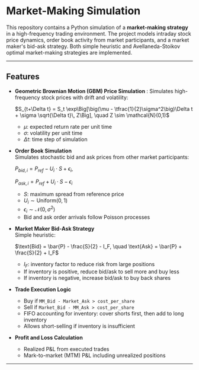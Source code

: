 # Market-Making Simulation

This repository contains a Python simulation of a **market-making strategy** in a high-frequency trading environment. The project models intraday stock price dynamics, order book activity from market participants, and a market maker's bid-ask strategy. Both simple heuristic and Avellaneda-Stoikov optimal market-making strategies are implemented.

---

## Features

- **Geometric Brownian Motion (GBM) Price Simulation** : Simulates high-frequency stock prices with drift and volatility:

  $S_{t+\Delta t} = S_t \exp\Big[\big(\mu - \tfrac{1}{2}\sigma^2\big)\Delta t + \sigma \sqrt{\Delta t}\, Z\Big], \quad Z \sim \mathcal{N}(0,1)$
  
  - $\mu$: expected return rate per unit time  
  - $\sigma$: volatility per unit time  
  - $\Delta t$: time step of simulation  

- **Order Book Simulation**  
  Simulates stochastic bid and ask prices from other market participants:
  
  $P_{bid,i} = P_{ref}-U_i\cdot S +\epsilon_i, \quad$
  
  $P_{ask,i} = P_{ref}+U_i\cdot S - \epsilon_i$
  - $S$: maximum spread from reference price  
  - $U_i \sim \mathrm{Uniform}(0,1)$  
  - $\epsilon_i \sim \mathcal{N}(0,\sigma^2)$  
  - Bid and ask order arrivals follow Poisson processes  

- **Market Maker Bid-Ask Strategy**  
  Simple heuristic:
  
  $\text{Bid} = \bar{P} - \frac{S}{2} - I_F, \quad \text{Ask} = \bar{P} + \frac{S}{2} + I_F$
  
  - $I_F$: inventory factor to reduce risk from large positions  
  - If inventory is positive, reduce bid/ask to sell more and buy less  
  - If inventory is negative, increase bid/ask to buy back shares  

- **Trade Execution Logic**  
  - Buy if `MM_Bid - Market_Ask > cost_per_share`  
  - Sell if `Market_Bid - MM_Ask > cost_per_share`  
  - FIFO accounting for inventory: cover shorts first, then add to long inventory  
  - Allows short-selling if inventory is insufficient  

- **Profit and Loss Calculation**  
  - Realized P&L from executed trades  
  - Mark-to-market (MTM) P&L including unrealized positions  

---
